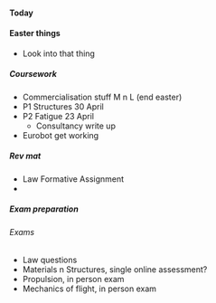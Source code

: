 #### Today


#### Easter things
- Look into that thing

##### Coursework
- Commercialisation stuff M n L (end easter)
- P1 Structures 30 April
- P2 Fatigue 23 April
	- Consultancy write up
- Eurobot get working


##### Rev mat
- Law Formative Assignment
- 

##### Exam preparation
###### Exams
- Law questions
- Materials n Structures, single online assessment?
- Propulsion, in person exam
- Mechanics of flight, in person exam

###### 





